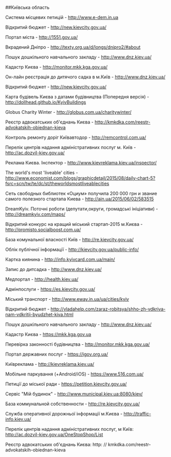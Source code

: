 ##Київська область

Система місцевих петицій - http://www.e-dem.in.ua  

Відкритий бюджет - http://new.kievcity.gov.ua/  

Портал міста - http://1551.gov.ua/  

Вкрадений Дніпро - http://texty.org.ua/d/longs/dnipro2/#about  

Пошук дошкільного навчального закладу - http://www.dnz.kiev.ua/  

Кадастр Києва - http://monitor.mkk.kga.gov.ua/  

Он-лайн реєстрація до дитячого садка в м.Київ - http://www.dnz.kiev.ua/  

Відкритий бюджет - http://new.kievcity.gov.ua/  

Карта будівель Києва з датами будівництва (Попередня версія) - http://dollhead.github.io/KyivBuildings  

Globus Charity Winter - http://globus.com.ua/charitywinter/  

Реєстр адвокатських об'єднань Києва - http://kmkdka.com/reestr-advokatskih-obiednan-kieva  

Контроль ремонту доріг Київавтодор - http://remcontrol.com.ua/  

Перелік центрів надання адміністративних послуг м. Київ - http://ac.dozvil-kiev.gov.ua/  

Реклама Києва.	Інспектор - http://www.kievreklama.kiev.ua/inspector/  

The world's most 'liveable' cities - http://www.economist.com/blogs/graphicdetail/2015/08/daily-chart-5?fsrc=scn/tw/te/dc/st/theworldsmostliveablecities  

Сеть свободных библиотек «Оциум» получила 200 000 грн и звание самого полезного стартапа Киева - http://ain.ua/2015/06/02/583515  

DreamKyiv. Поточні роботи (депутати,округи, громадські ініціативи) - http://dreamkyiv.com/maps/  

Відкритий конкурс на кращий міський стартап-2015 м.Києва - http://promisto.socialboost.com.ua/  

База комунальної власності Київ - http://re.kievcity.gov.ua/  

Облік публічної інформації - http://kievcity.gov.ua/public-info/  

Картка киянина - http://info.kyivcard.com.ua/main/  

Запис до дитсадка - http://www.dnz.kiev.ua/  

Медпортал - http://health.kiev.ua/  

Адмінпослуги - https://es.kievcity.gov.ua/  

Міський транспорт - http://www.eway.in.ua/ua/cities/kyiv  

Відкритий бюджет - http://vladahelp.com/zaraz-robitsya/shho-zh-vdkriva-nam-vdkritij-byudzhet-kiva.html  

Пошук дошкільного навчального закладу - http://www.dnz.kiev.ua/  

Кадастр Києва - https://mkk.kga.gov.ua  

Перевірка законності будівництва - http://monitor.mkk.kga.gov.ua/  

Портал державних послуг - https://igov.org.ua/  

Київреклама - http://kievreklama.kiev.ua/  

Мобільне паркування  (+Android/iOS) - https://www.516.com.ua/  

Петиції до міської ради - https://petition.kievcity.gov.ua/  

Сервіс "Мій будинок" - http://www.municipal.kiev.ua:8080/kiev/  

База коммунальной собственности - http://re.kievcity.gov.ua/  

Служба оперативної дорожньої інформації м.Києва - http://traffic-info.kiev.ua/

Перелік центрів надання адміністративних послуг, м Київ: http://ac.dozvil-kiev.gov.ua/OneStopShop/List  

Реєстр адвокатських об'єднань Києва: http: // kmkdka.com/reestr-advokatskih-obiednan-kieva